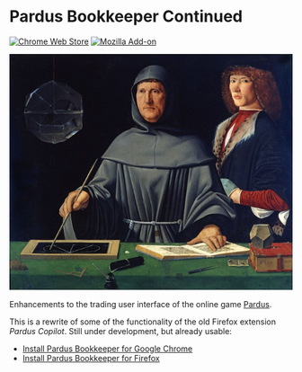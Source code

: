 # Pardus Bookkeeper Continued
[![Chrome Web Store](https://img.shields.io/chrome-web-store/v/kdcgkonanlnlflinggdcdkniapbecgmn.svg)](https://chrome.google.com/webstore/detail/kdcgkonanlnlflinggdcdkniapbecgmn)
[![Mozilla Add-on](https://img.shields.io/amo/v/pardus-bookkeeper-continued.svg)](https://addons.mozilla.org/firefox/addon/pardus-bookkeeper-continued/)

![Portrait of Luca Pacioli by Jacopo de' Barbari, 1495](
https://raw.githubusercontent.com/BartKieviet/Bookkeeper/master/Pacioli.jpg
"Like Luca here, only in space")

Enhancements to the trading user interface of the online
game [Pardus](http://www.pardus.at/).

This is a rewrite of some of the functionality of the old Firefox extension
_Pardus Copilot_.  Still under development, but already usable:

* [Install Pardus Bookkeeper for Google Chrome](https://chrome.google.com/webstore/detail/Pardus-Bookkeeper-continued/kdcgkonanlnlflinggdcdkniapbecgmn)
* [Install Pardus Bookkeeper for Firefox](https://addons.mozilla.org/en-GB/firefox/addon/pardus-bookkeeper-continued/)
